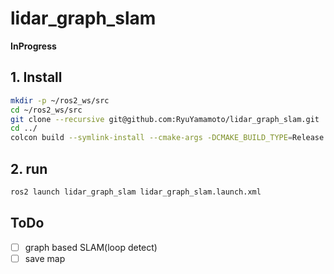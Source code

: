 # lidar_graph_slam

**InProgress**

## 1. Install
```bash
mkdir -p ~/ros2_ws/src
cd ~/ros2_ws/src
git clone --recursive git@github.com:RyuYamamoto/lidar_graph_slam.git
cd ../
colcon build --symlink-install --cmake-args -DCMAKE_BUILD_TYPE=Release
```

## 2. run
```bash
ros2 launch lidar_graph_slam lidar_graph_slam.launch.xml
```

## ToDo
- [ ] graph based SLAM(loop detect)
- [ ] save map
